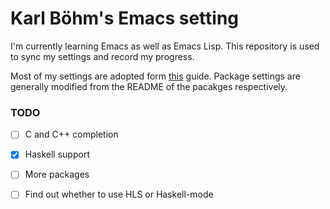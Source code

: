# Karl Böhm's Emacs setting

I'm currently learning Emacs as well as Emacs Lisp. This repository is used to sync my settings and record my progress.

Most of my settings are adopted form [this](https://zhuanlan.zhihu.com/p/441612281) guide. Package settings are generally modified from the README of the pacakges respectively. 

### TODO

- [ ] C and C++ completion

- [x] Haskell support

- [ ] More packages

- [ ] Find out whether to use HLS or Haskell-mode

